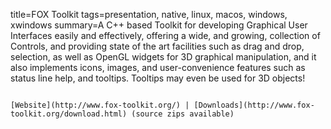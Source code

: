 title=FOX Toolkit
tags=presentation, native, linux, macos, windows, xwindows
summary=A C++ based Toolkit for developing Graphical User Interfaces easily and effectively, offering a wide, and growing, collection of Controls, and providing state of the art facilities such as drag and drop, selection, as well as OpenGL widgets for 3D graphical manipulation, and it also implements icons, images, and user-convenience features such as status line help, and tooltips. Tooltips may even be used for 3D objects!
~~~~~~

[Website](http://www.fox-toolkit.org/) | [Downloads](http://www.fox-toolkit.org/download.html) (source zips available)

